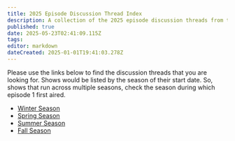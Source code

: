 ```yaml
---
title: 2025 Episode Discussion Thread Index
description: A collection of the 2025 episode discussion threads from the community
published: true
date: 2025-05-23T02:41:09.115Z
tags: 
editor: markdown
dateCreated: 2025-01-01T19:41:03.278Z
---
```


Please use the links below to find the discussion threads that you are looking for. Shows would be listed by the season of their start date. So, shows that run across multiple seasons, check the season during which episode 1 first aired.

- [Winter Season](/2025/winter)
- [Spring Season](/2025/spring)
- [Summer Season](/2025/summer)
- [Fall Season](/2025/fall)